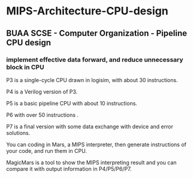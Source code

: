 # MIPS-Architecture-CPU-design
## BUAA SCSE - Computer Organization - Pipeline CPU design

### implement effective data forward, and reduce unnecessary block in CPU

P3 is a single-cycle CPU drawn in logisim, with about 30 instructions.

P4 is a Verilog version of P3.

P5 is a basic pipeline CPU with about 10 instructions.

P6 with over 50 instructions .

P7 is a final version with some data exchange with device and error solutions.

You can coding in Mars, a MIPS interpreter, then generate instructions of your code, and run them in CPU.

MagicMars is a tool to show the MIPS interpreting result and you can compare it with output information in P4/P5/P6/P7.